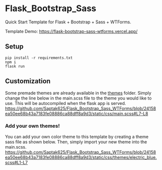 # Flask_Bootstrap_Sass
Quick Start Template for Flask + Bootstrap + Sass + WTForms.

Template Demo: https://flask-bootstrap-sass-wtforms.vercel.app/

## Setup
```
pip install -r requirements.txt
npm i
flask run
```

## Customization
Some premade themes are already available in the [themes](https://github.com/Saptak625/Flask_Bootstrap_Sass_WTForms/tree/main/static/css/themes) folder. Simply change the line below in the main.scss file to the theme you would like to use. This will be autocompiled when the flask app is served.
https://github.com/Saptak625/Flask_Bootstrap_Sass_WTForms/blob/24158ea50ee68b43a7183fe08886ca88dff8a9d3/static/css/main.scss#L7-L8

### Add your own themes!
You can add your own color theme to this template by creating a theme sass file as shown below. Then, simply import your new theme into the main.scss.
https://github.com/Saptak625/Flask_Bootstrap_Sass_WTForms/blob/24158ea50ee68b43a7183fe08886ca88dff8a9d3/static/css/themes/electric_blue.scss#L1-L7
